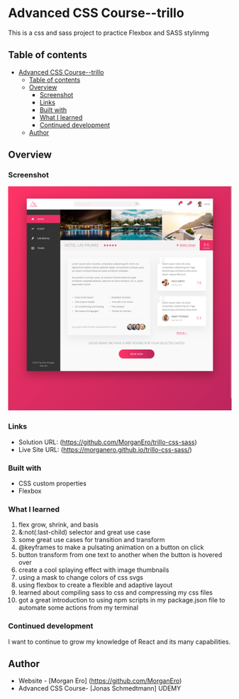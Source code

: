# Advanced CSS Course--trillo

This is a css and sass project to practice Flexbox and SASS stylinmg

## Table of contents

- [Advanced CSS Course--trillo](#advanced-css-course--trillo)
  - [Table of contents](#table-of-contents)
  - [Overview](#overview)
    - [Screenshot](#screenshot)
    - [Links](#links)
    - [Built with](#built-with)
    - [What I learned](#what-i-learned)
    - [Continued development](#continued-development)
  - [Author](#author)

## Overview

### Screenshot

![](/img/Screen%20Shot%202024-07-26%20at%2011.44.21.png)

### Links

- Solution URL: (https://github.com/MorganEro/trillo-css-sass)
- Live Site URL: (https://morganero.github.io/trillo-css-sass/)

### Built with

- CSS custom properties
- Flexbox

### What I learned

1. flex grow, shrink, and basis
2. &:not(:last-child) selector and great use case
3. some great use cases for transition and transform
4. @keyframes to make a pulsating animation on a button on click
5. button transform from one text to another when the button is hovered over
6. create a cool splaying effect with image thumbnails
7. using a mask to change colors of css svgs
8. using flexbox to create a flexible and adaptive layout
9. learned about compiling sass to css and compressing my css files
10. got a great introduction to using npm scripts in my package.json file to automate some actions from my terminal

### Continued development

I want to continue to grow my knowledge of React and its many capabilities.

## Author

- Website - [Morgan Ero] (https://github.com/MorganEro)
- Advanced CSS Course- [Jonas Schmedtmann] UDEMY
